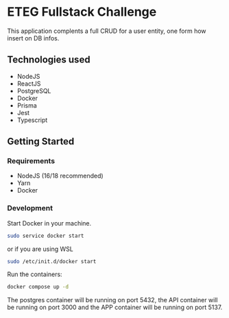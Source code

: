 # ETEG Fullstack Challenge 

This application complents a full CRUD for a user entity, one form how insert on DB infos.

## Technologies used
- NodeJS
- ReactJS
- PostgreSQL
- Docker
- Prisma
- Jest
- Typescript
## Getting Started

### Requirements

- NodeJS (16/18 recommended)
- Yarn
- Docker

### Development

Start Docker in your machine.

```bash
sudo service docker start
```

or if you are using WSL

```bash
sudo /etc/init.d/docker start
```
Run the containers:
```bash
docker compose up -d
```

The postgres container will be running on port 5432, the API container will be running on port 3000 and the APP container will be running on port 5137.
